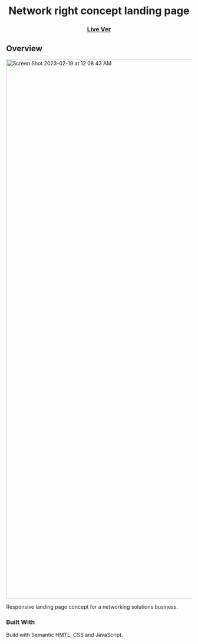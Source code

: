 

<h1 align="center">Network right concept landing page</h1>


<div align="center">
  <h3>
    <a href="https://network-right.netlify.app/">
      Live Ver
    </a>

  </h3>
</div>


<!-- OVERVIEW -->

## Overview
<img width="1464" alt="Screen Shot 2023-02-19 at 12 08 43 AM" src="https://user-images.githubusercontent.com/80093500/219921698-11537544-821b-4d27-aec4-81a3980b650a.png">

Responsive landing page concept for a networking solutions business. 
### Built With

Build with Semantic HMTL, CSS and JavaScript.
